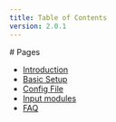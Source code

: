 ```yaml
---
title: Table of Contents
version: 2.0.1
---
```


<div class="article" markdown="1">
# Pages

-	[Introduction](intro)
-	[Basic Setup](basic)
-	[Config File](config)
-	[Input modules](inputs)
-	[FAQ](faq)

</div>
